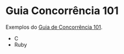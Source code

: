 # Guia Concorrência 101 

Exemplos do [Guia de Concorrência 101](https://concorrencia101.leandronsp.com/).

* C 
* Ruby
